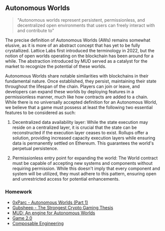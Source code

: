## Autonomous Worlds

> "Autonomous worlds represent persistent, permissionless, and decentralized open environments that users can freely interact with and contribute to"

The precise definition of Autonomous Worlds (AWs) remains somewhat elusive, as it is more of an abstract concept that has yet to be fully crystallized. Lattice Labs first introduced the terminology in 2022, but the notion of open worlds operating on the blockchain has been around for a while. The abstraction introduced by MUD served as a catalyst for the market to recognize the potential of these worlds.

Autonomous Worlds share notable similarities with blockchains in their fundamental nature. Once established, they persist, maintaining their state throughout the lifespan of the chain. Players can join or leave, and developers can expand these worlds by deploying features in a permissionless manner, much like how contracts are added to a chain. While there is no universally accepted definition for an Autonomous World, we believe that a game must possess at least the following two essential features to be considered as such:

1. Decentralized data availability layer: While the state execution may reside on a centralized layer, it is crucial that the state can be reconstructed if the execution layer ceases to exist. Rollups offer a solution, providing increased capacity execution layers while ensuring data is permanently settled on Ethereum. This guarantees the world's perpetual persistence.

2. Permissionless entry point for expanding the world: The World contract must be capable of accepting new systems and components without requiring permission. While this doesn't imply that every component and system will be utilized, they must adhere to this pattern, ensuring open and unrestricted access for potential enhancements.

### Homework

- [0xParc - Autonomous Worlds (Part 1)](https://0xparc.org/blog/autonomous-worlds)
- [Gubsheep - The Strongest Crypto Gaming Thesis](https://gubsheep.substack.com/p/the-strongest-crypto-gaming-thesis)
- [MUD: An engine for Autonomous Worlds](https://lattice.xyz/blog/mud-an-engine-for-autonomous-worlds)
- [Game 2.0](https://www.guiltygyoza.xyz/2022/07/game2)
- [Composable Engineering](https://www.guiltygyoza.xyz/2023/05/composable-engineering)